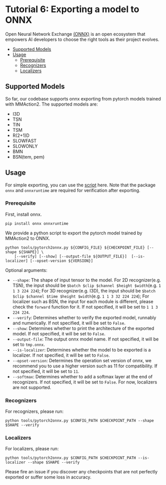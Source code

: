 # Tutorial 6: Exporting a model to ONNX

Open Neural Network Exchange [(ONNX)](https://onnx.ai/) is an open ecosystem that empowers AI developers to choose the right tools as their project evolves.

<!-- TOC -->

- [Supported Models](#supported-models)
- [Usage](#usage)
  - [Prerequisite](#prerequisite)
  - [Recognizers](#recognizers)
  - [Localizers](#localizers)

<!-- TOC -->

## Supported Models

So far, our codebase supports onnx exporting from pytorch models trained with MMAction2. The supported models are:

- I3D
- TSN
- TIN
- TSM
- R(2+1)D
- SLOWFAST
- SLOWONLY
- BMN
- BSN(tem, pem)

## Usage

For simple exporting, you can use the [script](/tools/pytorch2onnx.py) here. Note that the package `onnx` and `onnxruntime` are required for verification after exporting.

### Prerequisite

First, install onnx.

```shell
pip install onnx onnxruntime
```

We provide a python script to export the pytorch model trained by MMAction2 to ONNX.

```shell
python tools/pytorch2onnx.py ${CONFIG_FILE} ${CHECKPOINT_FILE} [--shape ${SHAPE}] \
    [--verify] [--show] [--output-file ${OUTPUT_FILE}]  [--is-localizer] [--opset-version ${VERSION}]
```

Optional arguments:

- `--shape`: The shape of input tensor to the model. For 2D recognizer(e.g. TSN), the input should be `$batch $clip $channel $height $width`(e.g. `1 1 3 224 224`); For 3D recognizer(e.g. I3D), the input should be `$batch $clip $channel $time $height $width`(e.g. `1 1 3 32 224 224`); For localizer such as BSN, the input for each module is different, please check the `forward` function for it. If not specified, it will be set to `1 1 3 224 224`.
- `--verify`: Determines whether to verify the exported model, runnably and numerically. If not specified, it will be set to `False`.
- `--show`: Determines whether to print the architecture of the exported model. If not specified, it will be set to `False`.
- `--output-file`: The output onnx model name. If not specified, it will be set to `tmp.onnx`.
- `--is-localizer`: Determines whether the model to be exported is a localizer. If not specified, it will be set to `False`.
- `--opset-version`: Determines the operation set version of onnx, we recommend you to use a higher version such as 11 for compatibility. If not specified, it will be set to `11`.
- `--softmax`: Determines whether to add a softmax layer at the end of recognizers. If not specified, it will be set to `False`. For now, localizers are not supported.

### Recognizers

For recognizers, please run:

```shell
python tools/pytorch2onnx.py $CONFIG_PATH $CHECKPOINT_PATH --shape $SHAPE --verify
```

### Localizers

For localizers, please run:

```shell
python tools/pytorch2onnx.py $CONFIG_PATH $CHECKPOINT_PATH --is-localizer --shape $SHAPE --verify
```

Please fire an issue if you discover any checkpoints that are not perfectly exported or suffer some loss in accuracy.
